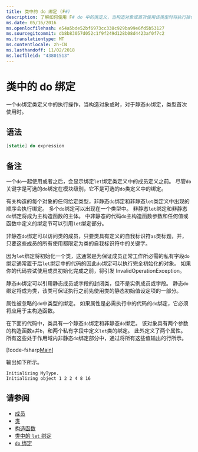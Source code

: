 ```yaml
---
title: 类中的 do 绑定 (F#)
description: 了解如何使用 F# do 中的类定义，当构造对象或首次使用该类型时将执行操作的绑定。
ms.date: 05/16/2016
ms.openlocfilehash: e54a5bde52bf6973cc338c929ba99e6fd5b53127
ms.sourcegitcommit: db8b83057d052c1f9f249d128b08d4423af0f7c2
ms.translationtype: MT
ms.contentlocale: zh-CN
ms.lasthandoff: 11/02/2018
ms.locfileid: "43801513"
---
```

# <a name="do-bindings-in-classes"></a>类中的 do 绑定

一个`do`绑定类定义中的执行操作，当构造对象或时，对于静态`do`绑定，类型首次使用时。

## <a name="syntax"></a>语法

```fsharp
[static] do expression
```

## <a name="remarks"></a>备注

一个`do`一起使用或者之后，会显示绑定`let`绑定类定义中的成员定义之前。 尽管`do`关键字是可选的`do`绑定在模块级别，它不是可选的`do`类定义中的绑定。

有关构造的每个对象的任何给定类型，非静态`do`绑定和非静态`let`类定义中出现的顺序会执行绑定。 多个`do`绑定可以出现在一个类型中。 非静态`let`绑定和非静态`do`绑定将成为主构造函数的主体。 中非静态的代码`do`主构造函数参数和任何值或函数中定义的绑定节可以引用`let`绑定部分。

非静态`do`绑定可以访问类的成员，只要类具有定义的自我标识符`as`类标题，并，只要这些成员的所有使用都限定为类的自我标识符中的关键字。

因为`let`绑定将初始化一个类，这通常是为保证成员正常工作所必需的私有字段`do`绑定通常置于后`let`绑定中的代码的因此`do`绑定可以执行完全初始化的对象。 如果你的代码尝试使用成员初始化完成之前，将引发 InvalidOperationException。

静态`do`绑定可以引用静态成员或字段的封闭类，但不是实例成员或字段。 静态`do`绑定将成为类，该类可保证执行之前先使用类的静态初始值设定项的一部分。

属性被忽略的`do`中类型的绑定。 如果属性是必需执行中的代码的`do`绑定，它必须将应用于主构造函数。

在下面的代码中，类具有一个静态`do`绑定和非静态`do`绑定。 该对象具有两个参数的构造函数`a`并`b`，和两个私有字段中定义`let`类的绑定。 此外定义了两个属性。 所有这些处于作用域内非静态`do`绑定部分中，通过将所有这些值输出的行所示。

[!code-fsharp[Main](../../../../samples/snippets/fsharp/lang-ref-1/snippet3101.fs)]

输出如下所示。

```console
Initializing MyType.
Initializing object 1 2 2 4 8 16
```

## <a name="see-also"></a>请参阅

- [成员](index.md)
- [类](../classes.md)
- [构造函数](constructors.md)
- [类中的 `let` 绑定](let-bindings-in-classes.md)
- [`do` 绑定](../functions/do-Bindings.md)
